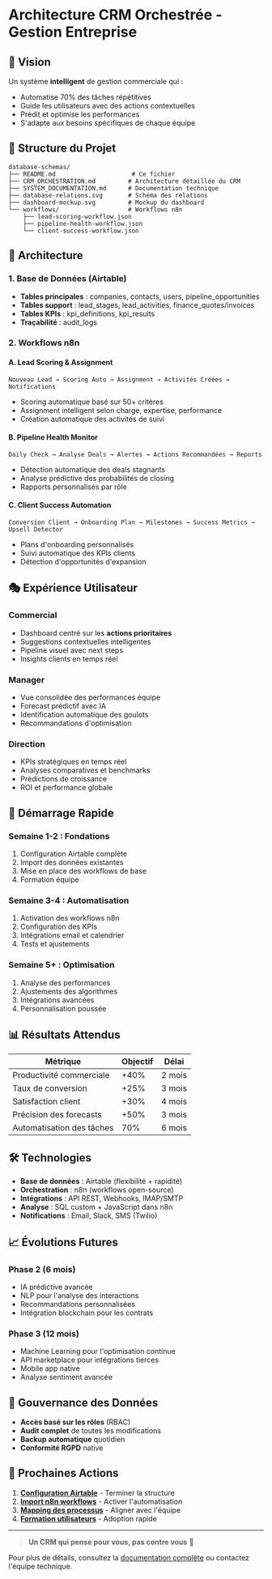 # Architecture CRM Orchestrée - Gestion Entreprise

## 🎯 Vision

Un système **intelligent** de gestion commerciale qui :
- Automatise 70% des tâches répétitives
- Guide les utilisateurs avec des actions contextuelles
- Prédit et optimise les performances
- S'adapte aux besoins spécifiques de chaque équipe

## 📁 Structure du Projet

```
database-schemas/
├── README.md                     # Ce fichier
├── CRM_ORCHESTRATION.md         # Architecture détaillée du CRM
├── SYSTEM_DOCUMENTATION.md      # Documentation technique
├── database-relations.svg       # Schéma des relations
├── dashboard-mockup.svg         # Mockup du dashboard
└── workflows/                   # Workflows n8n
    ├── lead-scoring-workflow.json
    ├── pipeline-health-workflow.json
    └── client-success-workflow.json
```

## 🔄 Architecture

### 1. Base de Données (Airtable)
- **Tables principales** : companies, contacts, users, pipeline_opportunities
- **Tables support** : lead_stages, lead_activities, finance_quotes/invoices
- **Tables KPIs** : kpi_definitions, kpi_results
- **Traçabilité** : audit_logs

### 2. Workflows n8n

#### A. Lead Scoring & Assignment
```
Nouveau Lead → Scoring Auto → Assignment → Activités Créées → Notifications
```
- Scoring automatique basé sur 50+ critères
- Assignment intelligent selon charge, expertise, performance
- Création automatique des activités de suivi

#### B. Pipeline Health Monitor
```
Daily Check → Analyse Deals → Alertes → Actions Recommandées → Reports
```
- Détection automatique des deals stagnants
- Analyse prédictive des probabilités de closing
- Rapports personnalisés par rôle

#### C. Client Success Automation
```
Conversion Client → Onboarding Plan → Milestones → Success Metrics → Upsell Detector
```
- Plans d'onboarding personnalisés
- Suivi automatique des KPIs clients
- Détection d'opportunités d'expansion

## 🎭 Expérience Utilisateur

### Commercial
- Dashboard centré sur les **actions prioritaires**
- Suggestions contextuelles intelligentes
- Pipeline visuel avec next steps
- Insights clients en temps réel

### Manager
- Vue consolidée des performances équipe
- Forecast prédictif avec IA
- Identification automatique des goulots
- Recommandations d'optimisation

### Direction
- KPIs stratégiques en temps réel
- Analyses comparatives et benchmarks
- Prédictions de croissance
- ROI et performance globale

## 🚀 Démarrage Rapide

### Semaine 1-2 : Fondations
1. Configuration Airtable complète
2. Import des données existantes
3. Mise en place des workflows de base
4. Formation équipe

### Semaine 3-4 : Automatisation
1. Activation des workflows n8n
2. Configuration des KPIs
3. Intégrations email et calendrier
4. Tests et ajustements

### Semaine 5+ : Optimisation
1. Analyse des performances
2. Ajustements des algorithmes
3. Intégrations avancées
4. Personnalisation poussée

## 📊 Résultats Attendus

| Métrique | Objectif | Délai |
|----------|----------|--------|
| Productivité commerciale | +40% | 2 mois |
| Taux de conversion | +25% | 3 mois |
| Satisfaction client | +30% | 4 mois |
| Précision des forecasts | +50% | 3 mois |
| Automatisation des tâches | 70% | 6 mois |

## 🛠️ Technologies

- **Base de données** : Airtable (flexibilité + rapidité)
- **Orchestration** : n8n (workflows open-source)
- **Intégrations** : API REST, Webhooks, IMAP/SMTP
- **Analyse** : SQL custom + JavaScript dans n8n
- **Notifications** : Email, Slack, SMS (Twilio)

## 📈 Évolutions Futures

### Phase 2 (6 mois)
- IA prédictive avancée
- NLP pour l'analyse des interactions
- Recommandations personnalisées
- Intégration blockchain pour les contrats

### Phase 3 (12 mois)
- Machine Learning pour l'optimisation continue
- API marketplace pour intégrations tierces
- Mobile app native
- Analyse sentiment avancée

## 🔐 Gouvernance des Données

- **Accès basé sur les rôles** (RBAC)
- **Audit complet** de toutes les modifications
- **Backup automatique** quotidien
- **Conformité RGPD** native

## 🎯 Prochaines Actions

1. **[Configuration Airtable](./SYSTEM_DOCUMENTATION.md)** - Terminer la structure
2. **[Import n8n workflows](./workflows/)** - Activer l'automatisation
3. **[Mapping des processus](./CRM_ORCHESTRATION.md)** - Aligner avec l'équipe
4. **[Formation utilisateurs]()** - Adoption rapide

---

> **Un CRM qui pense pour vous, pas contre vous** 🚀

Pour plus de détails, consultez la [documentation complète](./CRM_ORCHESTRATION.md) ou contactez l'équipe technique.
